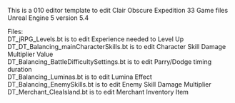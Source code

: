 This is a 010 editor template to edit Clair Obscure Expedition 33 Game files Unreal Engine 5 version 5.4

Files:
<br>DT_jRPG_Levels.bt is to edit Experience needed to Level Up<br/>
DT_DT_Balancing_mainCharacterSkills.bt is to edit Character Skill Damage Multiplier Value<br/>
DT_Balancing_BattleDifficultySettings.bt is to edit Parry/Dodge timing duration<br/>
DT_Balancing_Luminas.bt is to edit Lumina Effect<br/>
DT_Balancing_EnemySkills.bt is to edit Enemy Skill Damage Multiplier<br/>
DT_Merchant_CleaIsland.bt is to edit Merchant Inventory Item<br/>
